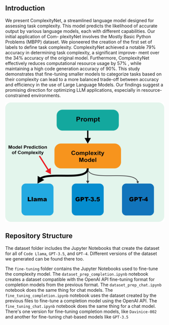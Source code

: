 ## Introduction 
We present ComplexityNet, a streamlined language
model designed for assessing task complexity. This model predicts
the likelihood of accurate output by various language models,
each with different capabilities. Our initial application of Com-
plexityNet involves the Mostly Basic Python Problems (MBPP)
dataset. We pioneered the creation of the first set of labels to
define task complexity. ComplexityNet achieved a notable 79%
accuracy in determining task complexity, a significant improve-
ment over the 34% accuracy of the original model. Furthermore,
ComplexityNet effectively reduces computational resource usage
by 57% , while maintaining a high code generation accuracy of
90%. This study demonstrates that fine-tuning smaller models to
categorize tasks based on their complexity can lead to a more
balanced trade-off between accuracy and efficiency in the use
of Large Language Models. Our findings suggest a promising
direction for optimizing LLM applications, especially in resource-
constrained environments.

![A chart explaining the setup](./ProblemStatement.png)

## Repository Structure
The dataset folder includes the Jupyter Notebooks that create the dataset for all of `Code Llama`, `GPT-3.5`, and `GPT-4`. Different versions of the dataset we generated can be found there too.

The `fine-tuning` folder contains the Jupyter Notebooks used to fine-tune the complexity model. The `dataset_prep_completion.ipynb` notebook creates a dataset compatible with the OpenAI API fine-tuning format for completion models from the previous format. The `dataset_prep_chat.ipynb` notebook does the same thing for chat models. The `fine_tuning_completion.ipynb` notebook uses the dataset created by the previous files to fine-tune a completion model using the OpenAI API. The `fine_tuning_chat.ipynb` notebook does the same thing for a chat model.
There's one version for fine-tuning completion models, like `Davinice-002` and another for fine-tuning chat-based models like `GPT-3.5`
